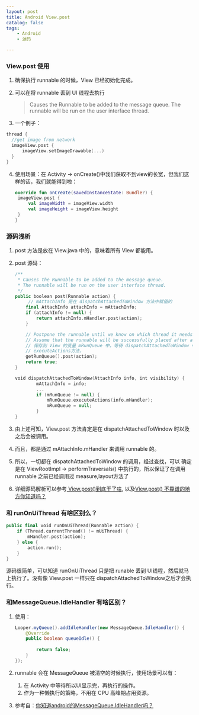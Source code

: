 ```yaml
---
layout: post
title: Android View.post
catalog: false
tags:
    - Android
    - 源码

---
```


### View.post 使用

1. 确保执行 runnable 的时候，View 已经初始化完成。

2. 可以在将 runnable 丢到 UI 线程去执行

   > Causes the Runnable to be added to the message queue. The runnable will be run on the user interface thread.

3. 一个例子：
  ```kotlin
  thread { 
  	//get image from network
  	imageView.post { 
  		imageView.setImageDrawable(...)
  	}
  }
  ```

4. 使用场景：在 Activity -> onCreate()中我们获取不到view的长宽，但我们这样的话，我们就能得到啦：

   ```kotlin
   override fun onCreate(savedInstanceState: Bundle?) {
   	imageView.post {
   		val imageWidth = imageView.width
   		val imageHeight = imageView.height
   	}
   }
   ```

### 源码浅析

1. post 方法是放在 View.java 中的，意味着所有 View 都能用。

2. post 源码：

   ```kotlin
   /**
    * Causes the Runnable to be added to the message queue.
    * The runnable will be run on the user interface thread.
    */
   public boolean post(Runnable action) {
   		// mAttachInfo 是在 dispatchAttachedToWindow 方法中赋值的
       final AttachInfo attachInfo = mAttachInfo;
       if (attachInfo != null) {
           return attachInfo.mHandler.post(action);
       }
   
       // Postpone the runnable until we know on which thread it needs to run.
       // Assume that the runnable will be successfully placed after attach.
       // 保存到 View 的变量 mRunQueue 中，等待 dispatchAttachedToWindow 中调用
       // executeActions方法，
       getRunQueue().post(action);
       return true;
   }
   
   void dispatchAttachedToWindow(AttachInfo info, int visibility) {
           mAttachInfo = info;
           ...
           if (mRunQueue != null) {
               mRunQueue.executeActions(info.mHandler);
               mRunQueue = null;
           }
   }
   ```

3. 由上述可知，View.post 方法肯定是在 dispatchAttachedToWindow 时以及之后会被调用。
4. 而且，都是通过 mAttachInfo.mHandler 来调用 runnable 的。
5. 所以，一切都在 dispatchAttachedToWindow 的调用，经过查找，可以 确定是在 ViewRootImpl -> performTraversals() 中执行的，所以保证了在调用 runnable 之前已经调用过 measure,layout方法了
6. 详细源码解析可以参考[ View.post()到底干了啥](https://www.jianshu.com/p/85fc4decc947), 以及[View.post() 不靠谱的地方你知道吗？](https://www.jianshu.com/p/5f602fd6cd41)



### 和 runOnUiThread 有啥区别么？

```kotlin
public final void runOnUiThread(Runnable action) {
    if (Thread.currentThread() != mUiThread) {
        mHandler.post(action);
    } else {
        action.run();
    }
}
```

源码很简单，可以知道 runOnUiThread 只是把 runable 丢到 UI线程，然后就马上执行了。没有像 View.post 一样只在 dispatchAttachedToWindow之后才会执行。

### 和MessageQueue.IdleHandler 有啥区别？

1. 使用：

   ```java
   Looper.myQueue().addIdleHandler(new MessageQueue.IdleHandler() {
       @Override
       public boolean queueIdle() {
           
           return false;
       }
   });
   ```

2. runnable 会在 MessageQueue 被清空的时候执行，使用场景可以有：

   1. 在 Activity 中等待所以UI显示完，再执行的操作。
   2. 作为一种懒执行的策略，不用在 CPU 高峰期占用资源。

3. 参考自：[你知道android的MessageQueue.IdleHandler吗？](https://mp.weixin.qq.com/s/KpeBqIEYeOzt_frANoGuSg)

